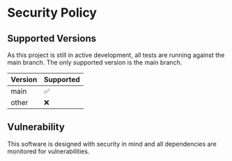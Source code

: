 # Security Policy

## Supported Versions

As this project is still in active development, all tests are running against the main branch.
The only supported version is the main branch.

| Version | Supported          |
| ------- | ------------------ |
| main    | :white_check_mark: |
| other   | :x:                |

## Vulnerability

This software is designed with security in mind and all dependencies are monitored for vulnerabilities.
